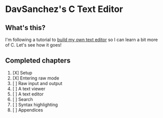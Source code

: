 # DavSanchez's C Text Editor

## What's this?
I'm following a tutorial to [build my own text editor](https://viewsourcecode.org/snaptoken/kilo/ "Build Your Own Text Editor") so I can learn a bit more of C. Let's see how it goes!

## Completed chapters
1. [X] Setup
2. [X] Entering raw mode
3. [ ] Raw input and output
4. [ ] A text viewer
5. [ ] A text editor
6. [ ] Search
7. [ ] Syntax highlighting
8. [ ] Appendices